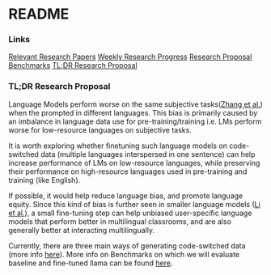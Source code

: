# README

### Links

[Relevant Research Papers](Relevant%20Research%20Papers.md)
[Weekly Research Progress](Weekly%20Research%20Progress.md)
[Research Proposal](Research%20Proposal.md)
[Benchmarks](Benchmarks.md)
[TL;DR Research Proposal](#TL;DR%20Research%20Proposal)
### TL;DR Research Proposal

Language Models perform worse on the same subjective tasks([Zhang et al.](https://aclanthology.org/2023.emnlp-main.491.pdf)) when the prompted in different languages. This bias is primarily caused by an imbalance in language data use for pre-training/training i.e. LMs perform worse for low-resource languages on subjective tasks.

It is worth exploring whether finetuning such language models on code-switched data (multiple languages interspersed in one sentence) can help increase performance of LMs on low-resource languages, while preserving their performance on high-resource languages used in pre-training and training (like English).

If possible, it would help reduce language bias, and promote language equity. Since this kind of bias is further seen in smaller language models ([Li et al.](https://arxiv.org/html/2404.11553v1)), a small fine-tuning step can help unbiased user-specific language models that perform better in multilingual classrooms, and are also generally better at interacting multilingually.

 Currently, there are three main ways of generating code-switched data (more info [here](Generating%20CS%20Text.md)). More info on Benchmarks on which we will evaluate baseline and fine-tuned llama can be found [here](Benchmarks.md).
